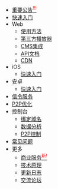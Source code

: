 - [重要公告<sup style="color:red;">!!!</sup>](notice.md)
- [快速入门](README.md)
- Web
    - [使用方法](/web/usage.md)
    - [第三方播放器](web/players.md)
    - [CMS集成](/web/CMS.md)
    - [API文档](/web/API.md)
    - [CDN](/web/CDN.md)
- iOS
    - [快速入门](/ios/README.md)
- 安卓
    - [快速入门](/android/README.md)
- [信令服务](signaling.md)
- [P2P优化](m3u8.md)
- 控制台
    - [绑定域名](bindings.md)
    - [数据分析](data-explain.md)
    - [P2P控制](p2p-control.md)
- [常见问题](FAQ.md)
- 更多
    - [商业服务<sup style="color:red;">新!</sup>](commercial.md)
    - [技术原理](design.md)
    - [更新日志](logs.md)
    - [交流论坛](/coming-soon)
  

